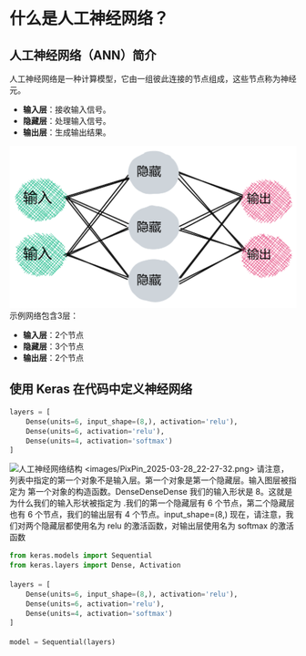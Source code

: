 # 什么是人工神经网络？

## 人工神经网络（ANN）简介

人工神经网络是一种计算模型，它由一组彼此连接的节点组成，这些节点称为神经元。

- **输入层**：接收输入信号。
- **隐藏层**：处理输入信号。
- **输出层**：生成输出结果。

![人工神经网络结构](images\PixPin_2025-03-28_22-33-19.png)
示例网络包含3层：

- **输入层**：2个节点
- **隐藏层**：3个节点
- **输出层**：2个节点

## 使用 Keras 在代码中定义神经网络
```python
layers = [
    Dense(units=6, input_shape=(8,), activation='relu'),
    Dense(units=6, activation='relu'),
    Dense(units=4, activation='softmax')
]
```
![人工神经网络结构](#) <images/PixPin_2025-03-28_22-27-32.png>
请注意，列表中指定的第一个对象不是输入层。第一个对象是第一个隐藏层。输入图层被指定为 第一个对象的构造函数。DenseDenseDense
我们的输入形状是 8。这就是为什么我们的输入形状被指定为 .我们的第一个隐藏层有 6 个节点，第二个隐藏层也有 6 个节点，我们的输出层有 4 个节点。input_shape=(8,)
现在，请注意，我们对两个隐藏层都使用名为 relu 的激活函数，对输出层使用名为 softmax 的激活函数
```python
from keras.models import Sequential
from keras.layers import Dense, Activation

layers = [
    Dense(units=6, input_shape=(8,), activation='relu'),
    Dense(units=6, activation='relu'),
    Dense(units=4, activation='softmax')
]

model = Sequential(layers)
```

